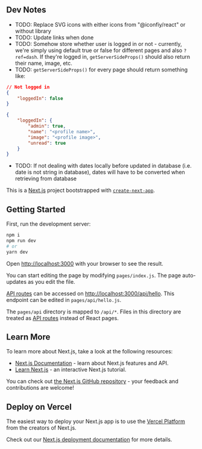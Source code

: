 ## Dev Notes

-   TODO: Replace SVG icons with either icons from "@iconfiy/react" or without library
-   TODO: Update links when done
-   TODO: Somehow store whether user is logged in or not - currently, we're simply using default true or false for different pages and also `?ref=dash`. If they're logged in, `getServerSideProps()` should also return their name, image, etc.
-   TODO: `getServerSideProps()` for every page should return something like:

```json
// Not logged in
{
    "loggedIn": false
}

{
    "loggedIn": {
        "admin": true,
        "name": "<profile name>",
        "image": "<profile image>",
        "unread": true
    }
}
```

-   TODO: If not dealing with dates locally before updated in database (i.e. date is not string in database), dates will have to be converted when retrieving from database

This is a [Next.js](https://nextjs.org/) project bootstrapped with [`create-next-app`](https://github.com/vercel/next.js/tree/canary/packages/create-next-app).

## Getting Started

First, run the development server:

```bash
npm i
npm run dev
# or
yarn dev
```

Open [http://localhost:3000](http://localhost:3000) with your browser to see the result.

You can start editing the page by modifying `pages/index.js`. The page auto-updates as you edit the file.

[API routes](https://nextjs.org/docs/api-routes/introduction) can be accessed on [http://localhost:3000/api/hello](http://localhost:3000/api/hello). This endpoint can be edited in `pages/api/hello.js`.

The `pages/api` directory is mapped to `/api/*`. Files in this directory are treated as [API routes](https://nextjs.org/docs/api-routes/introduction) instead of React pages.

## Learn More

To learn more about Next.js, take a look at the following resources:

-   [Next.js Documentation](https://nextjs.org/docs) - learn about Next.js features and API.
-   [Learn Next.js](https://nextjs.org/learn) - an interactive Next.js tutorial.

You can check out [the Next.js GitHub repository](https://github.com/vercel/next.js/) - your feedback and contributions are welcome!

## Deploy on Vercel

The easiest way to deploy your Next.js app is to use the [Vercel Platform](https://vercel.com/new?utm_medium=default-template&filter=next.js&utm_source=create-next-app&utm_campaign=create-next-app-readme) from the creators of Next.js.

Check out our [Next.js deployment documentation](https://nextjs.org/docs/deployment) for more details.
